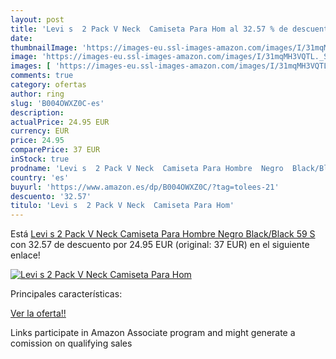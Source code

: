 ```yaml
---
layout: post
title: 'Levi s  2 Pack V Neck  Camiseta Para Hom al 32.57 % de descuento'
date: 
thumbnailImage: 'https://images-eu.ssl-images-amazon.com/images/I/31mqMH3VQTL._SL200_.jpg'
image: 'https://images-eu.ssl-images-amazon.com/images/I/31mqMH3VQTL._SL200_.jpg'
images: [ 'https://images-eu.ssl-images-amazon.com/images/I/31mqMH3VQTL._SL200_.jpg' ]
comments: true
category: ofertas
author: ring
slug: 'B004OWXZ0C-es'
description:
actualPrice: 24.95 EUR
currency: EUR
price: 24.95
comparePrice: 37 EUR
inStock: true
prodname: 'Levi s  2 Pack V Neck  Camiseta Para Hombre  Negro  Black/Black 59    S'
country: 'es'
buyurl: 'https://www.amazon.es/dp/B004OWXZ0C/?tag=tolees-21'
descuento: '32.57'
titulo: 'Levi s  2 Pack V Neck  Camiseta Para Hom'
---
```


Está [Levi s  2 Pack V Neck  Camiseta Para Hombre  Negro  Black/Black 59    S](https://www.amazon.es/dp/B004OWXZ0C/?tag=tolees-21) con 32.57 de descuento por 24.95 EUR (original: 37 EUR) en el siguiente enlace!

[![Levi s  2 Pack V Neck  Camiseta Para Hom](https://images-eu.ssl-images-amazon.com/images/I/31mqMH3VQTL._SL200_.jpg)](https://www.amazon.es/dp/B004OWXZ0C/?tag=tolees-21)

Principales características:


[Ver la oferta!!](https://www.amazon.es/dp/B004OWXZ0C/?tag=tolees-21)

Links participate in Amazon Associate program and might generate a comission on qualifying sales


